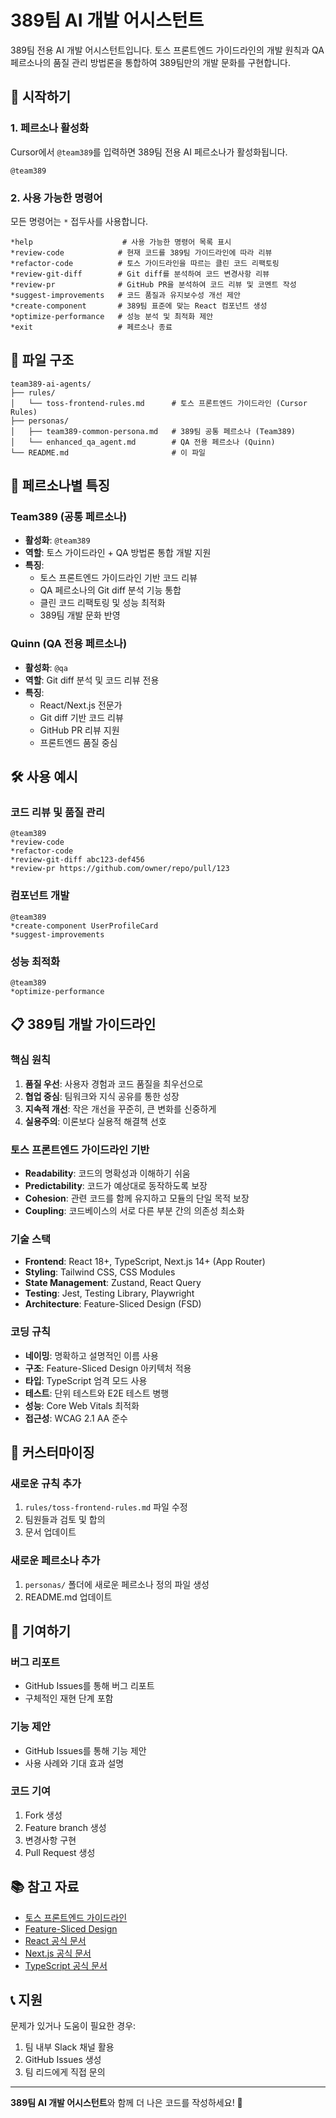 # 389팀 AI 개발 어시스턴트

389팀 전용 AI 개발 어시스턴트입니다. 토스 프론트엔드 가이드라인의 개발 원칙과 QA 페르소나의 품질 관리 방법론을 통합하여 389팀만의 개발 문화를 구현합니다.

## 🚀 시작하기

### 1. 페르소나 활성화

Cursor에서 `@team389`를 입력하면 389팀 전용 AI 페르소나가 활성화됩니다.

```
@team389
```

### 2. 사용 가능한 명령어

모든 명령어는 `*` 접두사를 사용합니다.

```
*help                    # 사용 가능한 명령어 목록 표시
*review-code            # 현재 코드를 389팀 가이드라인에 따라 리뷰
*refactor-code          # 토스 가이드라인을 따르는 클린 코드 리팩토링
*review-git-diff        # Git diff를 분석하여 코드 변경사항 리뷰
*review-pr              # GitHub PR을 분석하여 코드 리뷰 및 코멘트 작성
*suggest-improvements   # 코드 품질과 유지보수성 개선 제안
*create-component       # 389팀 표준에 맞는 React 컴포넌트 생성
*optimize-performance   # 성능 분석 및 최적화 제안
*exit                   # 페르소나 종료
```

## 📁 파일 구조

```
team389-ai-agents/
├── rules/
│   └── toss-frontend-rules.md      # 토스 프론트엔드 가이드라인 (Cursor Rules)
├── personas/
│   ├── team389-common-persona.md   # 389팀 공통 페르소나 (Team389)
│   └── enhanced_qa_agent.md        # QA 전용 페르소나 (Quinn)
└── README.md                       # 이 파일
```

## 🎯 페르소나별 특징

### Team389 (공통 페르소나)

- **활성화**: `@team389`
- **역할**: 토스 가이드라인 + QA 방법론 통합 개발 지원
- **특징**:
  - 토스 프론트엔드 가이드라인 기반 코드 리뷰
  - QA 페르소나의 Git diff 분석 기능 통합
  - 클린 코드 리팩토링 및 성능 최적화
  - 389팀 개발 문화 반영

### Quinn (QA 전용 페르소나)

- **활성화**: `@qa`
- **역할**: Git diff 분석 및 코드 리뷰 전용
- **특징**:
  - React/Next.js 전문가
  - Git diff 기반 코드 리뷰
  - GitHub PR 리뷰 지원
  - 프론트엔드 품질 중심

## 🛠️ 사용 예시

### 코드 리뷰 및 품질 관리

```
@team389
*review-code
*refactor-code
*review-git-diff abc123-def456
*review-pr https://github.com/owner/repo/pull/123
```

### 컴포넌트 개발

```
@team389
*create-component UserProfileCard
*suggest-improvements
```

### 성능 최적화

```
@team389
*optimize-performance
```

## 📋 389팀 개발 가이드라인

### 핵심 원칙

1. **품질 우선**: 사용자 경험과 코드 품질을 최우선으로
2. **협업 중심**: 팀워크와 지식 공유를 통한 성장
3. **지속적 개선**: 작은 개선을 꾸준히, 큰 변화를 신중하게
4. **실용주의**: 이론보다 실용적 해결책 선호

### 토스 프론트엔드 가이드라인 기반

- **Readability**: 코드의 명확성과 이해하기 쉬움
- **Predictability**: 코드가 예상대로 동작하도록 보장
- **Cohesion**: 관련 코드를 함께 유지하고 모듈의 단일 목적 보장
- **Coupling**: 코드베이스의 서로 다른 부분 간의 의존성 최소화

### 기술 스택

- **Frontend**: React 18+, TypeScript, Next.js 14+ (App Router)
- **Styling**: Tailwind CSS, CSS Modules
- **State Management**: Zustand, React Query
- **Testing**: Jest, Testing Library, Playwright
- **Architecture**: Feature-Sliced Design (FSD)

### 코딩 규칙

- **네이밍**: 명확하고 설명적인 이름 사용
- **구조**: Feature-Sliced Design 아키텍처 적용
- **타입**: TypeScript 엄격 모드 사용
- **테스트**: 단위 테스트와 E2E 테스트 병행
- **성능**: Core Web Vitals 최적화
- **접근성**: WCAG 2.1 AA 준수

## 🔧 커스터마이징

### 새로운 규칙 추가

1. `rules/toss-frontend-rules.md` 파일 수정
2. 팀원들과 검토 및 합의
3. 문서 업데이트

### 새로운 페르소나 추가

1. `personas/` 폴더에 새로운 페르소나 정의 파일 생성
2. README.md 업데이트

## 🤝 기여하기

### 버그 리포트

- GitHub Issues를 통해 버그 리포트
- 구체적인 재현 단계 포함

### 기능 제안

- GitHub Issues를 통해 기능 제안
- 사용 사례와 기대 효과 설명

### 코드 기여

1. Fork 생성
2. Feature branch 생성
3. 변경사항 구현
4. Pull Request 생성

## 📚 참고 자료

- [토스 프론트엔드 가이드라인](https://gist.github.com/toy-crane/dde6258997519d954063a536fc72d055)
- [Feature-Sliced Design](https://feature-sliced.design/)
- [React 공식 문서](https://react.dev/)
- [Next.js 공식 문서](https://nextjs.org/docs)
- [TypeScript 공식 문서](https://www.typescriptlang.org/docs/)

## 📞 지원

문제가 있거나 도움이 필요한 경우:

1. 팀 내부 Slack 채널 활용
2. GitHub Issues 생성
3. 팀 리드에게 직접 문의

---

**389팀 AI 개발 어시스턴트**와 함께 더 나은 코드를 작성하세요! 🚀
